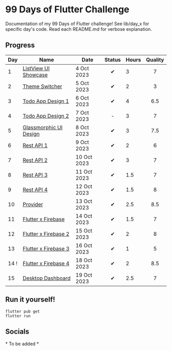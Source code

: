 # 99 Days of Flutter Challenge
Documentation of my 99 Days of Flutter challenge! See lib/day_x for specific day's code. Read each README.md for verbose explanation.

## Progress
| Day  | Name                                           | Date        | Status | Hours | Quality |
|------|------------------------------------------------|-------------|:------:|-------|:-------:|
| 1    | [ListView UI Showcase](/lib/day_1/README.md)   | 4 Oct 2023  |   ✔    | 3     |    7    |
| 2    | [Theme Switcher](/lib/day_2/README.md)         | 5 Oct 2023  |   ✔    | 2     |    3    |
| 3    | [Todo App Design 1](/lib/day_3/README.md)      | 6 Oct 2023  |   ✔    | 4     |   6.5   |
| 4    | [Todo App Design 2](/lib/day_4/README.md)      | 7 Oct 2023  |   -    | 3     |    7    |
| 5    | [Glassmorphic UI Design](/lib/day_5/README.md) | 8 Oct 2023  |   ✔    | 3     |   7.5   |
| 6    | [Rest API 1](/lib/day_6/README.md)             | 9 Oct 2023  |   ✔    | 2     |    6    |
| 7    | [Rest API 2](/lib/day_7/README.md)             | 10 Oct 2023 |   ✔    | 3     |    7    |
| 8    | [Rest API 3](/lib/day_8/README.md)             | 11 Oct 2023 |   ✔    | 1.5   |    7    |
| 9    | [Rest API 4](/lib/day_9/README.md)             | 12 Oct 2023 |   ✔    | 1.5   |    8    |
| 10   | [Provider](/lib/day_10/README.md)              | 13 Oct 2023 |   ✔    | 2.5   |   8.5   |
| 11   | [Flutter x Firebase](/lib/day_11/README.md)    | 14 Oct 2023 |   ✔    | 1.5   |    7    |
| 12   | [Flutter x Firebase 2](/lib/day_12/README.md)  | 15 Oct 2023 |   ✔    | 2     |    8    |
| 13   | [Flutter x Firebase 3](/lib/day_13/README.md)  | 16 Oct 2023 |   ✔    | 1     |    5    |
| 14 ! | [Flutter x Firebase 4](/lib/day_14/README.md)  | 18 Oct 2023 |   ✔    | 2     |   8.5   |
| 15   | [Desktop Dashboard](/lib/day_15/README.md)     | 19 Oct 2023 |   ✔    | 2.5   |    7    |

## Run it yourself!
```
flutter pub get
flutter run
```

## Socials
\* To be added *